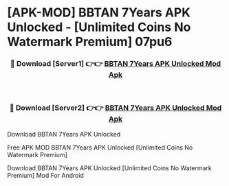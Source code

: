# [APK-MOD] BBTAN   7Years APK Unlocked - [Unlimited Coins No Watermark Premium] 07pu6



<div align="center">
<h3>🔴 Download [Server1] 👉👉 <a href="https://momento.my/?title=BBTAN___7Years_APK_Unlocked">BBTAN   7Years APK Unlocked Mod Apk</a></h3><br>

<h3>🔴 Download [Server2] 👉👉 <a href="https://momento.my/?title=BBTAN___7Years_APK_Unlocked">BBTAN   7Years APK Unlocked Mod Apk</a></h3>
</div>



Download BBTAN   7Years APK Unlocked 

Free APK MOD BBTAN   7Years APK Unlocked [Unlimited Coins No Watermark Premium]

Download BBTAN   7Years APK Unlocked [Unlimited Coins No Watermark Premium] Mod For Android
